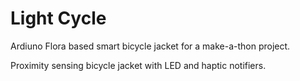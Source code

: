 # Light Cycle
Ardiuno Flora based smart bicycle jacket for a make-a-thon project.

Proximity sensing bicycle jacket with LED and haptic notifiers. 

